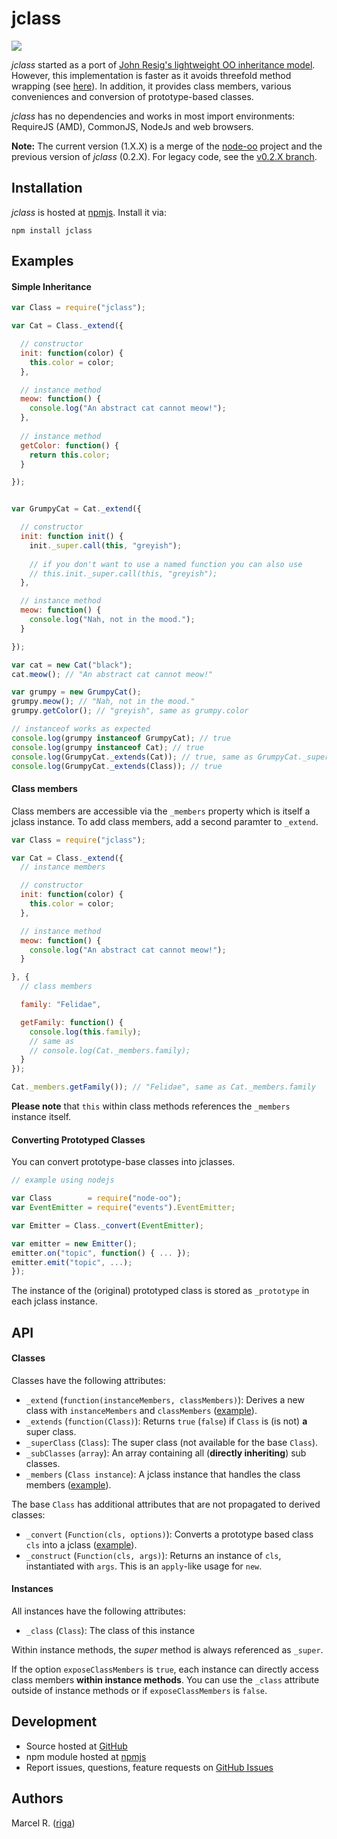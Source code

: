 # jclass

![](https://nodei.co/npm/jclass.png?downloads=True&stars=True)

*jclass* started as a port of [John Resig's lightweight OO inheritance model](http://ejohn.org/blog/simple-javascript-inheritance/). However, this implementation is faster as it avoids threefold method wrapping (see [here](http://techblog.netflix.com/2014/05/improving-performance-of-our-javascript.html)). In addition, it provides class members, various conveniences and conversion of prototype-based classes.

*jclass* has no dependencies and works in most import environments:
RequireJS (AMD), CommonJS, NodeJs and web browsers.

**Note:** The current version (1.X.X) is a merge of the [node-oo](https://github.com/riga/node-oo) project and the previous version of *jclass* (0.2.X). For legacy code, see the [v0.2.X branch](https://github.com/riga/jclass/tree/v0.2.X).

## Installation

*jclass* is hosted at [npmjs](https://www.npmjs.org/package/jclass). Install it via:

```
npm install jclass
```


## Examples

#### Simple Inheritance

```javascript
var Class = require("jclass");

var Cat = Class._extend({

  // constructor
  init: function(color) {
    this.color = color;
  },

  // instance method
  meow: function() {
    console.log("An abstract cat cannot meow!");
  },
  
  // instance method
  getColor: function() {
    return this.color;
  }

});


var GrumpyCat = Cat._extend({

  // constructor
  init: function init() {
    init._super.call(this, "greyish");
    
	// if you don't want to use a named function you can also use
	// this.init._super.call(this, "greyish");
  },

  // instance method
  meow: function() {
    console.log("Nah, not in the mood.");
  }

});

var cat = new Cat("black");
cat.meow(); // "An abstract cat cannot meow!"

var grumpy = new GrumpyCat();
grumpy.meow(); // "Nah, not in the mood."
grumpy.getColor(); // "greyish", same as grumpy.color

// instanceof works as expected
console.log(grumpy instanceof GrumpyCat); // true
console.log(grumpy instanceof Cat); // true
console.log(GrumpyCat._extends(Cat)); // true, same as GrumpyCat._superClass == Cat
console.log(GrumpyCat._extends(Class)); // true

```


#### Class members

Class members are accessible via the ``_members`` property which is itself a jclass instance. To add class members,
add a second paramter to ``_extend``.

```javascript
var Class = require("jclass");

var Cat = Class._extend({
  // instance members

  // constructor
  init: function(color) {
    this.color = color;
  },

  // instance method
  meow: function() {
    console.log("An abstract cat cannot meow!");
  }

}, {
  // class members

  family: "Felidae",

  getFamily: function() {
    console.log(this.family);
    // same as
    // console.log(Cat._members.family);
  }
});

Cat._members.getFamily()); // "Felidae", same as Cat._members.family
```

**Please note** that ``this`` within class methods references the ``_members`` instance itself.


#### Converting Prototyped Classes

You can convert prototype-base classes into jclasses.

```javascript
// example using nodejs

var Class        = require("node-oo");
var EventEmitter = require("events").EventEmitter;

var Emitter = Class._convert(EventEmitter);

var emitter = new Emitter();
emitter.on("topic", function() { ... });
emitter.emit("topic", ...);
});

```

The instance of the (original) prototyped class is stored as ``_prototype`` in each jclass instance.


## API

#### Classes

Classes have the following attributes:

- ``_extend`` (``function(instanceMembers, classMembers)``): Derives a new class with ``instanceMembers`` and ``classMembers`` ([example](#simple-inheritance)).
- ``_extends`` (``function(Class)``): Returns ``true`` (``false``) if ``Class`` is (is not) **a** super class.
- ``_superClass`` (``Class``): The super class (not available for the base ``Class``).
- ``_subClasses`` (``array``): An array containing all (**directly inheriting**) sub classes.
- ``_members`` (``Class instance``): A jclass instance that handles the class members ([example](#class-members)).


The base ``Class`` has additional attributes that are not propagated to derived classes:

- ``_convert`` (``Function(cls, options)``): Converts a prototype based class ``cls`` into a jclass ([example](#converting-prototyped-classes)).
- ``_construct`` (``Function(cls, args)``): Returns an instance of ``cls``, instantiated with ``args``. This is an ``apply``-like usage for ``new``.


#### Instances

All instances have the following attributes:

- ``_class`` (``Class``): The class of this instance

Within instance methods, the *super* method is always referenced as ``_super``. 

If the option ``exposeClassMembers`` is ``true``, each instance can directly access class members **within instance methods**. You can use the ``_class`` attribute outside of instance methods or if ``exposeClassMembers`` is ``false``.





## Development

- Source hosted at [GitHub](https://github.com/riga/jclass)
- npm module hosted at [npmjs](https://www.npmjs.org/package/jclass)
- Report issues, questions, feature requests on [GitHub Issues](https://github.com/riga/jclass/issues)


## Authors

Marcel R. ([riga](https://github.com/riga))


